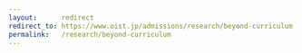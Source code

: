 ```yaml
---
layout:      redirect
redirect_to: https://www.oist.jp/admissions/research/beyond-curriculum
permalink:   /research/beyond-curriculum
---
```

